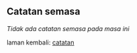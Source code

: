 ---
---

## Catatan semasa

*Tidak ada catatan semasa pada masa ini*

laman kembali: [catatan][0]

  [0]: index.md
